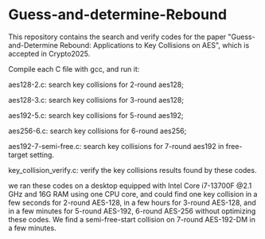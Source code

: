 # Guess-and-determine-Rebound
This repository contains the search and verify codes for the paper "Guess-and-Determine Rebound: Applications to Key Collisions on AES", which is accepted in Crypto2025.

Compile each C file with gcc, and run it:

aes128-2.c: search key collisions for 2-round aes128;

aes128-3.c: search key collisions for 3-round aes128;

aes192-5.c: search key collisions for 5-round aes192;

aes256-6.c: search key collisions for 6-round aes256;

aes192-7-semi-free.c: search key collisions for 7-round aes192 in free-target setting.

key_collision_verify.c: verify the key collisions results found by these codes.

we ran these codes on a desktop equipped with Intel Core i7-13700F @2.1 GHz and 16G RAM using one CPU core, and could find one key collision in a few seconds for 2-round AES-128, in a few hours for 3-round AES-128, and in a few minutes for 5-round AES-192, 6-round AES-256 without optimizing these codes. We find a semi-free-start collision on 7-round AES-192-DM in a few minutes.

